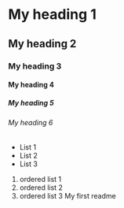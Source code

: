 # My heading 1
## My heading 2
### My heading 3
#### My heading 4
##### My heading 5
###### My heading 6

- List 1
- List 2
- List 3

1. ordered list 1
2. ordered list 2
3. ordered list 3
My first readme
